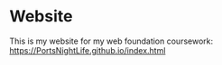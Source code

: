 # Website
This is my website for my web foundation coursework: https://PortsNightLife.github.io/index.html
